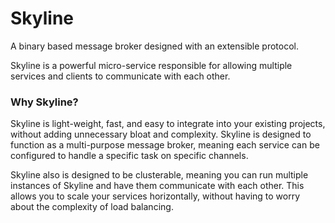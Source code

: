 # Skyline
A binary based message broker designed with an extensible protocol.

Skyline is a powerful micro-service responsible for allowing multiple services and clients to communicate with each other.

### Why Skyline?
Skyline is light-weight, fast, and easy to integrate into your existing projects, without adding unnecessary bloat and complexity. Skyline is designed to function as a multi-purpose message broker, meaning each service can be configured to handle a specific task on specific channels.

Skyline also is designed to be clusterable, meaning you can run multiple instances of Skyline and have them communicate with each other. This allows you to scale your services horizontally, without having to worry about the complexity of load balancing.
